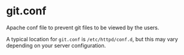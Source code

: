 git.conf
========

Apache conf file to prevent git files to be viewed by the users.

A typical location for `git.conf` is `/etc/httpd/conf.d`, but this may vary depending on your server configuration.
